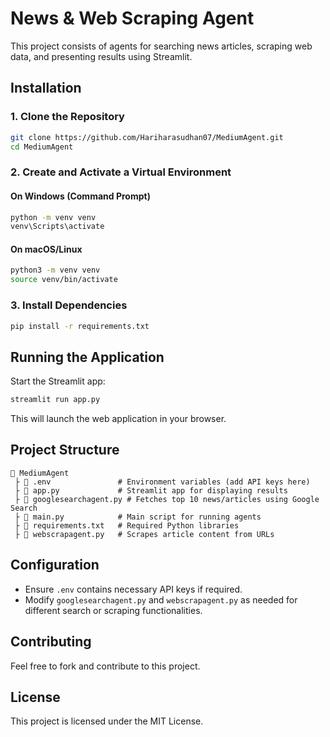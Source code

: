 # News & Web Scraping Agent

This project consists of agents for searching news articles, scraping web data, and presenting results using Streamlit.

## Installation

### 1. Clone the Repository
```bash
git clone https://github.com/Hariharasudhan07/MediumAgent.git
cd MediumAgent
```

### 2. Create and Activate a Virtual Environment

#### On Windows (Command Prompt)
```bash
python -m venv venv
venv\Scripts\activate
```

#### On macOS/Linux
```bash
python3 -m venv venv
source venv/bin/activate
```

### 3. Install Dependencies
```bash
pip install -r requirements.txt
```

## Running the Application

Start the Streamlit app:
```bash
streamlit run app.py
```

This will launch the web application in your browser.

## Project Structure
```
📂 MediumAgent
 ├️ 💜 .env               # Environment variables (add API keys here)
 ├️ 💜 app.py             # Streamlit app for displaying results
 ├️ 💜 googlesearchagent.py # Fetches top 10 news/articles using Google Search
 ├️ 💜 main.py            # Main script for running agents
 ├️ 💜 requirements.txt   # Required Python libraries
 ├️ 💜 webscrapagent.py   # Scrapes article content from URLs
```

## Configuration
- Ensure `.env` contains necessary API keys if required.
- Modify `googlesearchagent.py` and `webscrapagent.py` as needed for different search or scraping functionalities.

## Contributing
Feel free to fork and contribute to this project.

## License
This project is licensed under the MIT License.


